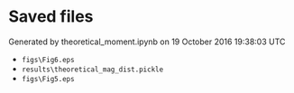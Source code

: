 # Saved files 


Generated by theoretical_moment.ipynb on 19 October 2016 19:38:03 UTC

*  `figs\Fig6.eps` 
*  `results\theoretical_mag_dist.pickle` 
*  `figs\Fig5.eps` 
